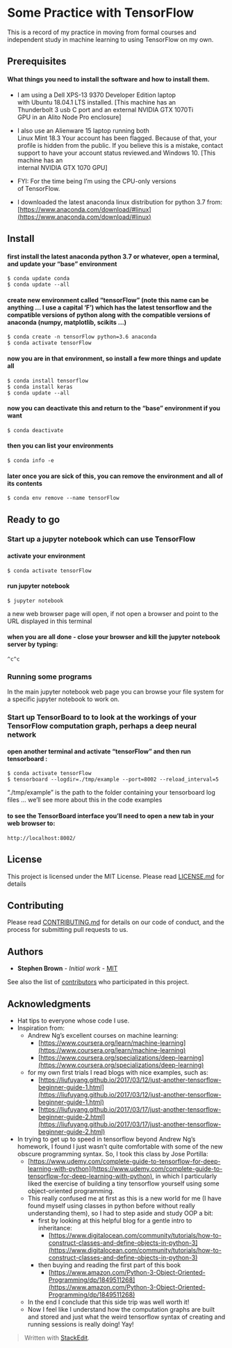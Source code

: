 # Some Practice with TensorFlow

This is a record of my practice in moving from formal courses and independent study in machine learning to using TensorFlow on my own.

## Prerequisites

#### What things you need to install the software and how to install them.

*   I am using a Dell XPS-13 9370 Developer Edition laptop  
    with Ubuntu 18.04.1 LTS installed. [This machine has an  
    Thunderbolt 3 usb C port and an external NVIDIA GTX 1070Ti  
    GPU in an Alito Node Pro enclosure]

*   I also use an Alienware 15 laptop running both  
    Linux Mint 18.3 Your account has been flagged. Because of that, your profile is hidden from the public. If you believe this is a mistake, contact support to have your account status reviewed.and Windows 10\. [This machine has an  
    internal NVIDIA GTX 1070 GPU]

*   FYI: For the time being I’m using the CPU-only versions  
    of TensorFlow.

*   I downloaded the latest anaconda linux distribution for python 3.7 from: [https://www.anaconda.com/download/#linux](https://www.anaconda.com/download/#linux)

## Install

#### first install the latest anaconda python 3.7 or whatever, open a terminal, and update your “base” environment

    $ conda update conda
    $ conda update --all

#### create new environment called “tensorFlow” (note this name can be anything … I use a capital ‘F’) which has the latest tensorflow and the compatible versions of python along with the compatible versions of anaconda (numpy, matplotlib, scikits …)

    $ conda create -n tensorFlow python=3.6 anaconda
    $ conda activate tensorFlow

#### now you are in that environment, so install a few more things and update all

    $ conda install tensorflow
    $ conda install keras
    $ conda update --all

#### now you can deactivate this and return to the “base” environment if you want

    $ conda deactivate

#### then you can list your environments

    $ conda info -e

#### later once you are sick of this, you can remove the environment and all of its contents

    $ conda env remove --name tensorFlow

## Ready to go

### Start up a jupyter notebook which can use TensorFlow

#### activate your environment

    $ conda activate tensorFlow

#### run jupyter notebook

    $ jupyter notebook

a new web browser page will open, if not open a browser and point to the URL displayed in this terminal

#### when you are all done - close your browser and kill the jupyter notebook server by typing:

    ^c^c

### Running some programs

In the main jupyter notebook web page you can browse your file system for a specific jupyter notebook to work on.

### Start up TensorBoard to to look at the workings of your TensorFlow computation graph, perhaps a deep neural network

#### open another terminal and activate “tensorFlow” and then run tensorboard :

    $ conda activate tensorFlow
    $ tensorboard --logdir=./tmp/example --port=8002 --reload_interval=5

“./tmp/example” is the path to the folder containing your tensorboard log files … we’ll see more about this in the code examples

#### to see the TensorBoard interface you’ll need to open a new tab in your web browser to:

    http://localhost:8002/

## License

This project is licensed under the MIT License. Please read [LICENSE.md](LICENSE.md) for details

## Contributing

Please read [CONTRIBUTING.md](CONTRIBUTING.md) for details on our code of conduct, and the process for submitting pull requests to us.

## Authors

*   **Stephen Brown** - _Initial work_ - [MIT](https://erlweb.mit.edu/users/srbrownmitedu)

See also the list of [contributors](CONTRIBUTORS.md) who participated in this project.

## Acknowledgments

*   Hat tips to everyone whose code I use.
*   Inspiration from:
    *   Andrew Ng’s excellent courses on machine learning:
        *   [https://www.coursera.org/learn/machine-learning](https://www.coursera.org/learn/machine-learning)
        *   [https://www.coursera.org/specializations/deep-learning](https://www.coursera.org/specializations/deep-learning)
    *   for my own first trials I read blogs with nice examples, such as:
        *   [https://liufuyang.github.io/2017/03/12/just-another-tensorflow-beginner-guide-1.html](https://liufuyang.github.io/2017/03/12/just-another-tensorflow-beginner-guide-1.html)
        *   [https://liufuyang.github.io/2017/03/17/just-another-tensorflow-beginner-guide-2.html](https://liufuyang.github.io/2017/03/17/just-another-tensorflow-beginner-guide-2.html)
*   In trying to get up to speed in tensorflow beyond Andrew Ng’s homework, I found I just wasn’t quite comfortable with some of the new obscure programming syntax. So, I took this class by Jose Portilla:
    *   [https://www.udemy.com/complete-guide-to-tensorflow-for-deep-learning-with-python](https://www.udemy.com/complete-guide-to-tensorflow-for-deep-learning-with-python), in which I particularly liked the exercise of building a tiny tensorflow yourself using some object-oriented programming.
    *   This really confused me at first as this is a new world for me (I have found myself using classes in python before without really understanding them), so I had to step aside and study OOP a bit:
        *   first by looking at this helpful blog for a gentle intro to inheritance:
            *   [https://www.digitalocean.com/community/tutorials/how-to-construct-classes-and-define-objects-in-python-3](https://www.digitalocean.com/community/tutorials/how-to-construct-classes-and-define-objects-in-python-3)
        *   then buying and reading the first part of this book
            *   [https://www.amazon.com/Python-3-Object-Oriented-Programming/dp/1849511268](https://www.amazon.com/Python-3-Object-Oriented-Programming/dp/1849511268)
    *   In the end I conclude that this side trip was well worth it!
    *   Now I feel like I understand how the computation graphs are built and stored and just what the weird tensorflow syntax of creating and running sessions is really doing! Yay!

> Written with [StackEdit](https://stackedit.io/).
